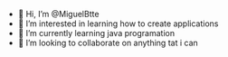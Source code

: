 - 👋 Hi, I’m @MiguelBtte
- 👀 I’m interested in learning how to create applications
- 🌱 I’m currently learning java programation
- 💞️ I’m looking to collaborate on anything tat i can
<!---
MiguelBtte/MiguelBtte is a ✨ special ✨ repository because its `README.md` (this file) appears on your GitHub profile.
You can click the Preview link to take a look at your changes.
--->
